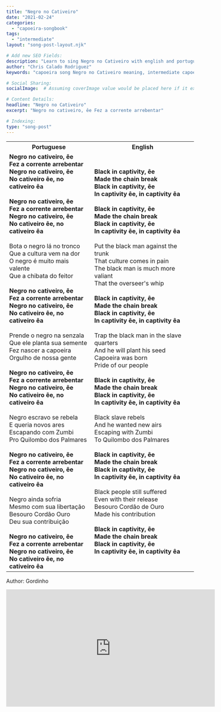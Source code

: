 ```yaml
---
title: "Negro no Cativeiro"
date: "2021-02-24"
categories:
  - "capoeira-songbook"
tags:
  - "intermediate"
layout: "song-post-layout.njk"

# Add new SEO Fields:
description: "Learn to sing Negro no Cativeiro with english and portuguese translations along with a video to help you learn."
author: "Chris Calado Rodriguez"
keywords: "capoeira song Negro no Cativeiro meaning, intermediate capoeira song lyrics, capoeira song about slavery, history of capoeira songs, learn to sing Negro no Cativeiro, capoeira songbook with lyrics, Afro-Brazilian history in capoeira, capoeira song analysis"

# Social Sharing:
socialImage:  # Assuming coverImage value would be placed here if it existed.

# Content Details:
headline: "Negro no Cativeiro"
excerpt: "Negro no cativeiro, êe Fez a corrente arrebentar"

# Indexing:
type: "song-post"
---
```


<table class="capoeira-table">
    <tr class="header-row">
        <th>Portuguese</th>
        <th>English</th>
    </tr>
    <tr>
        <td>
            <strong>Negro no cativeiro, êe<br>Fez a corrente arrebentar<br>Negro no cativeiro, êe<br>No cativeiro êe, no cativeiro êa</strong><br><br>
            <strong>Negro no cativeiro, êe<br>Fez a corrente arrebentar<br>Negro no cativeiro, êe<br>No cativeiro êe, no cativeiro êa</strong><br><br>
            Bota o negro lá no tronco<br>
            Que a cultura vem na dor<br>
            O negro é muito mais valente<br>
            Que a chibata do feitor<br><br>
            <strong>Negro no cativeiro, êe<br>Fez a corrente arrebentar<br>Negro no cativeiro, êe<br>No cativeiro êe, no cativeiro êa</strong><br><br>
            Prende o negro na senzala<br>
            Que ele planta sua semente<br>
            Fez nascer a capoeira<br>
            Orgulho de nossa gente<br><br>
            <strong>Negro no cativeiro, êe<br>Fez a corrente arrebentar<br>Negro no cativeiro, êe<br>No cativeiro êe, no cativeiro êa</strong><br><br>
            Negro escravo se rebela<br>
            E queria novos ares<br>
            Escapando com Zumbi<br>
            Pro Quilombo dos Palmares<br><br>
            <strong>Negro no cativeiro, êe<br>Fez a corrente arrebentar<br>Negro no cativeiro, êe<br>No cativeiro êe, no cativeiro êa</strong><br><br>
            Negro ainda sofria<br>
            Mesmo com sua libertação<br>
            Besouro Cordão Ouro<br>
            Deu sua contribuição<br><br>
            <strong>Negro no cativeiro, êe<br>Fez a corrente arrebentar<br>Negro no cativeiro, êe<br>No cativeiro êe, no cativeiro êa</strong>
        </td>
        <td>
            <strong>Black in captivity, êe<br>Made the chain break<br>Black in captivity, êe<br>In captivity êe, in captivity êa</strong><br><br>
            <strong>Black in captivity, êe<br>Made the chain break<br>Black in captivity, êe<br>In captivity êe, in captivity êa</strong><br><br>
            Put the black man against the trunk<br>
            That culture comes in pain<br>
            The black man is much more valiant<br>
            That the overseer's whip<br><br>
            <strong>Black in captivity, êe<br>Made the chain break<br>Black in captivity, êe<br>In captivity êe, in captivity êa</strong><br><br>
            Trap the black man in the slave quarters<br>
            And he will plant his seed<br>
            Capoeira was born<br>
            Pride of our people<br><br>
            <strong>Black in captivity, êe<br>Made the chain break<br>Black in captivity, êe<br>In captivity êe, in captivity êa</strong><br><br>
            Black slave rebels<br>
            And he wanted new airs<br>
            Escaping with Zumbi<br>
            To Quilombo dos Palmares<br><br>
            <strong>Black in captivity, êe<br>Made the chain break<br>Black in captivity, êe<br>In captivity êe, in captivity êa</strong><br><br>
            Black people still suffered<br>
            Even with their release<br>
            Besouro Cordão de Ouro<br>
            Made his contribution<br><br>
            <strong>Black in captivity, êe<br>Made the chain break<br>Black in captivity, êe<br>In captivity êe, in captivity êa</strong>
        </td>
    </tr>
</table>
<figcaption>

Author: Gordinho

</figcaption>

<iframe width="560" height="315" src="https://www.youtube.com/embed/1A7sikuC6KA" title="YouTube video player" frameborder="0" allow="accelerometer; autoplay; clipboard-write; encrypted-media; gyroscope; picture-in-picture" allowfullscreen></iframe>
